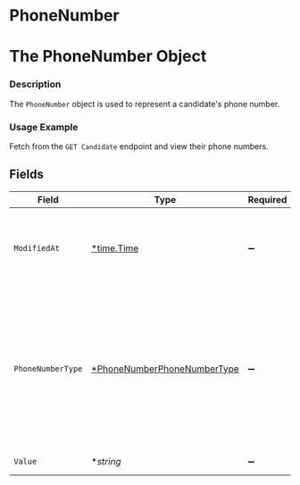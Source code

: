 # PhoneNumber

# The PhoneNumber Object
### Description
The `PhoneNumber` object is used to represent a candidate's phone number.
### Usage Example
Fetch from the `GET Candidate` endpoint and view their phone numbers.


## Fields

| Field                                                                                                              | Type                                                                                                               | Required                                                                                                           | Description                                                                                                        | Example                                                                                                            |
| ------------------------------------------------------------------------------------------------------------------ | ------------------------------------------------------------------------------------------------------------------ | ------------------------------------------------------------------------------------------------------------------ | ------------------------------------------------------------------------------------------------------------------ | ------------------------------------------------------------------------------------------------------------------ |
| `ModifiedAt`                                                                                                       | [*time.Time](https://pkg.go.dev/time#Time)                                                                         | :heavy_minus_sign:                                                                                                 | This is the datetime that this object was last updated by Merge                                                    | 2021-10-16T00:00:00Z                                                                                               |
| `PhoneNumberType`                                                                                                  | [*PhoneNumberPhoneNumberType](../../models/shared/phonenumberphonenumbertype.md)                                   | :heavy_minus_sign:                                                                                                 | The type of phone number.<br/><br/>* `HOME` - HOME<br/>* `WORK` - WORK<br/>* `MOBILE` - MOBILE<br/>* `SKYPE` - SKYPE<br/>* `OTHER` - OTHER | HOME                                                                                                               |
| `Value`                                                                                                            | **string*                                                                                                          | :heavy_minus_sign:                                                                                                 | The phone number.                                                                                                  | +3198675309                                                                                                        |